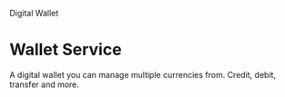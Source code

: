 Digital Wallet 

# Wallet Service

A digital wallet you can manage multiple currencies from. Credit, debit, transfer and more.
